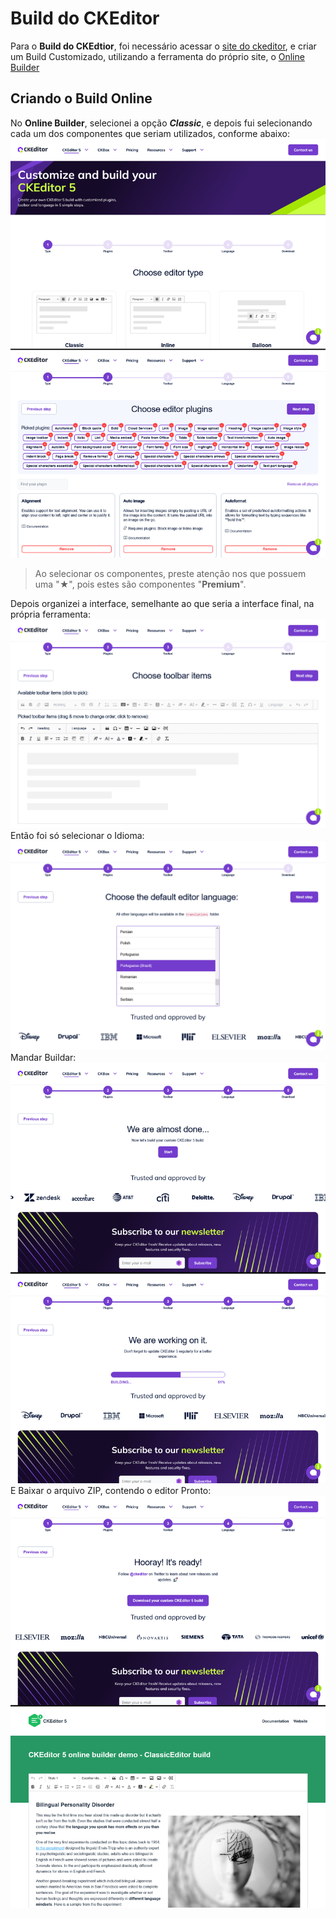 # Build do CKEditor

Para o **Build do CKEdtior**, foi necessário acessar o [site do ckeditor](https://ckeditor.com/ckeditor-5/), e criar um Build Customizado, utilizando a ferramenta do próprio site, o [Online Builder](https://ckeditor.com/ckeditor-5/online-builder/)

## Criando o Build Online

No **Online Builder**, selecionei a opção **_Classic_**, e depois fui selecionando cada um dos componentes que seriam utilizados, conforme abaixo:
![CKEditor Online Builder](onlinebuild.png)
> Ao selecionar os componentes, preste atenção nos que possuem uma "★", pois estes são componentes "**Premium**".

Depois organizei a interface, semelhante ao que seria a interface final, na própria ferramenta:
![CKEditor Online Builder](toolbar.png)
Então foi só selecionar o Idioma:
![CKEditor Online Builder](idioma.png)
Mandar Buildar:
![CKEditor Online Builder](builder.png)
E Baixar o arquivo ZIP, contendo o editor Pronto:
![CKEditor Online Builder e Projeto Gerado](dowbuild.png)